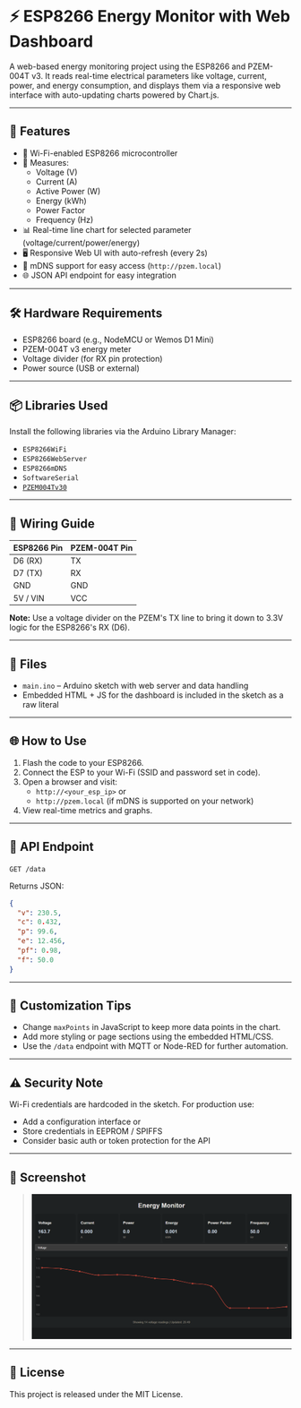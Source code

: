 # ⚡ ESP8266 Energy Monitor with Web Dashboard

A web-based energy monitoring project using the ESP8266 and PZEM-004T v3. It reads real-time electrical parameters like voltage, current, power, and energy consumption, and displays them via a responsive web interface with auto-updating charts powered by Chart.js.

---

## 🚀 Features

- 📡 Wi-Fi-enabled ESP8266 microcontroller
- 🔌 Measures:
  - Voltage (V)
  - Current (A)
  - Active Power (W)
  - Energy (kWh)
  - Power Factor
  - Frequency (Hz)
- 📊 Real-time line chart for selected parameter (voltage/current/power/energy)
- 🖥️ Responsive Web UI with auto-refresh (every 2s)
- 📡 mDNS support for easy access (`http://pzem.local`)
- 🌐 JSON API endpoint for easy integration

---

## 🛠️ Hardware Requirements

- ESP8266 board (e.g., NodeMCU or Wemos D1 Mini)
- PZEM-004T v3 energy meter
- Voltage divider (for RX pin protection)
- Power source (USB or external)

---

## 📦 Libraries Used

Install the following libraries via the Arduino Library Manager:

- `ESP8266WiFi`
- `ESP8266WebServer`
- `ESP8266mDNS`
- `SoftwareSerial`
- [`PZEM004Tv30`](https://github.com/mandulaj/PZEM-004T-v30)

---

## 🔧 Wiring Guide

| ESP8266 Pin | PZEM-004T Pin |
|-------------|---------------|
| D6 (RX)     | TX            |
| D7 (TX)     | RX            |
| GND         | GND           |
| 5V / VIN    | VCC           |

**Note:** Use a voltage divider on the PZEM's TX line to bring it down to 3.3V logic for the ESP8266's RX (D6).

---

## 📁 Files

- `main.ino` – Arduino sketch with web server and data handling
- Embedded HTML + JS for the dashboard is included in the sketch as a raw literal

---

## 🌐 How to Use

1. Flash the code to your ESP8266.
2. Connect the ESP to your Wi-Fi (SSID and password set in code).
3. Open a browser and visit:
   - `http://<your_esp_ip>` or
   - `http://pzem.local` (if mDNS is supported on your network)
4. View real-time metrics and graphs.

---

## 🧪 API Endpoint

`GET /data`

Returns JSON:
```json
{
  "v": 230.5,
  "c": 0.432,
  "p": 99.6,
  "e": 12.456,
  "pf": 0.98,
  "f": 50.0
}
```

---

## 🧰 Customization Tips

- Change `maxPoints` in JavaScript to keep more data points in the chart.
- Add more styling or page sections using the embedded HTML/CSS.
- Use the `/data` endpoint with MQTT or Node-RED for further automation.

---

## ⚠️ Security Note

Wi-Fi credentials are hardcoded in the sketch. For production use:
- Add a configuration interface or
- Store credentials in EEPROM / SPIFFS
- Consider basic auth or token protection for the API

---

## 📸 Screenshot

> <img src="images/ss.png" alt="Dashboard" width="500"/>

---

## 📃 License

This project is released under the MIT License.
